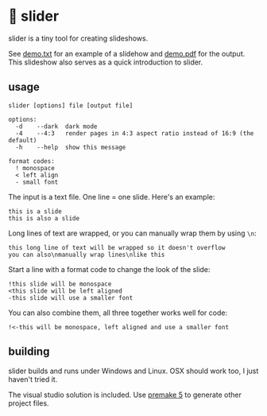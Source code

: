 # 🍔 slider
slider is a tiny tool for creating slideshows.

See [demo.txt](demo.txt) for an example of a slidehow and [demo.pdf](demo.pdf) for the output. This slideshow also serves as a quick introduction to slider.

## usage
    slider [options] file [output file]

    options:
      -d	--dark	dark mode
      -4	--4:3   render pages in 4:3 aspect ratio instead of 16:9 (the default)
      -h	--help	show this message

    format codes:
      !	monospace
      <	left align
      -	small font

The input is a text file. One line = one slide. Here's an example:

    this is a slide
    this is also a slide

Long lines of text are wrapped, or you can manually wrap them by using `\n`:

    this long line of text will be wrapped so it doesn't overflow
    you can also\nmanually wrap lines\nlike this

Start a line with a format code to change the look of the slide:

    !this slide will be monospace
    <this slide will be left aligned
    -this slide will use a smaller font

You can also combine them, all three together works well for code:

    !<-this will be monospace, left aligned and use a smaller font

## building
slider builds and runs under Windows and Linux. OSX should work too, I just haven't tried it.

The visual studio solution is included. Use [premake 5](https://premake.github.io/) to generate other project files.
